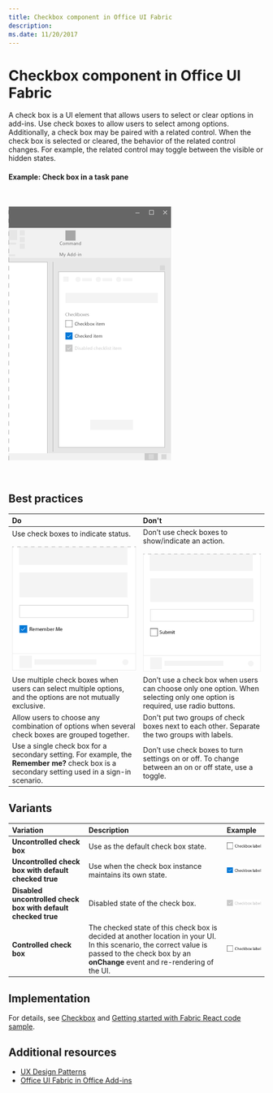 ```yaml
---
title: Checkbox component in Office UI Fabric
description: 
ms.date: 11/20/2017 
---
```




# Checkbox component in Office UI Fabric

A check box is a UI element that allows users to select or clear options in add-ins. Use check boxes to allow users to select among options. Additionally, a check box may be paired with a related control. When the check box is selected or cleared, the behavior of the related control changes. For example, the related control may toggle between the visible or hidden states.
  
#### Example: Check box in a task pane

<br/>

![An image showing a check box](../images/overview-with-app-checkbox.png)

<br/>

## Best practices

|**Do**|**Don't**|
|:------------|:--------------|
|Use check boxes to indicate status.<br/><br/>![Do check box example](../images/checkbox-do.png)<br/>|Don’t use check boxes to show/indicate an action.<br/><br/>![Don't check box example](../images/checkbox-dont.png)<br/>|
|Use multiple check boxes when users can select multiple options, and the options are not mutually exclusive.|Don’t use a check box when users can choose only one option. When selecting only one option is required, use radio buttons.|
|Allow users to choose any combination of options when several check boxes are grouped together.|Don't put two groups of check boxes next to each other. Separate the two groups with labels.|
|Use a single check box for a secondary setting. For example, the **Remember me?** check box is a secondary setting used in a sign-in scenario.|Don’t use check boxes to turn settings on or off. To change between an on or off state, use a toggle.|

## Variants

|**Variation**|**Description**|**Example**|
|:------------|:--------------|:----------|
|**Uncontrolled check box**|Use as the default check box state. |![Uncontrolled check box image](../images/checkbox-unchecked.png)|
|**Uncontrolled check box with default checked true**|Use when the check box instance maintains its own state. |![Uncontrolled check box with default checked true image](../images/checkbox-checked.png)|
|**Disabled uncontrolled check box with default checked true**|Disabled state of the check box. |![Disabled uncontrolled check box with default checked true image](../images/checkbox-disabled.png)|
|**Controlled check box**|The checked state of this check box is decided at another location in your UI. In this scenario, the correct value is passed to the check box by an **onChange** event and re-rendering of the UI. |![Controlled check box image](../images/checkbox-unchecked.png)|

## Implementation

For details, see [Checkbox](https://dev.office.com/fabric#/components/checkbox) and [Getting started with Fabric React code sample](https://github.com/OfficeDev/Word-Add-in-GettingStartedFabricReact).

## Additional resources

- [UX Design Patterns](https://github.com/OfficeDev/Office-Add-in-UX-Design-Patterns-Code)
- [Office UI Fabric in Office Add-ins](office-ui-fabric.md)
